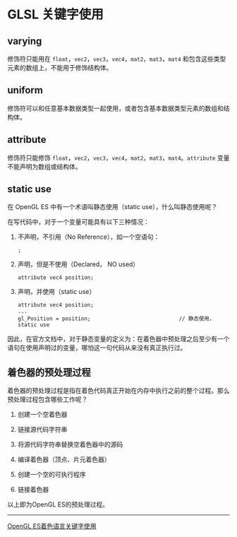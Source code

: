 # GLSL 关键字使用

## varying

修饰符只能用在 `float`，`vec2`，`vec3`，`vec4`，`mat2`，`mat3`，`mat4` 和包含这些类型元素的数组上，不能用于修饰结构体。

## uniform

修饰符可以和任意基本数据类型一起使用，或者包含基本数据类型元素的数组和结构体。

## attribute

修饰符只能修饰 `float`，`vec2`，`vec3`，`vec4`，`mat2`，`mat3`，`mat4`。`attribute` 变量不能声明为数组或结构体。

## static use

在 OpenGL ES 中有一个术语叫静态使用（static use），什么叫静态使用呢？

在写代码中，对于一个变量可能具有以下三种情况：

1. 不声明，不引用（No Reference），如一个空语句：

    ```
    ;
    ```

2. 声明，但是不使用（Declared， NO used）

    ```
    attribute vec4 position;
    ```

3. 声明，并使用（static use）

    ```
    attribute vec4 position;
    ...
    gl_Position = position;                            // 静态使用，static use
    ```

因此，在官方文档中，对于静态变量的定义为：在着色器中预处理之后至少有一个语句在使用声明过的变量，哪怕这一句代码从来没有真正执行过。

## 着色器的预处理过程

着色器的预处理过程是指在着色代码真正开始在内存中执行之前的整个过程。那么预处理过程包含哪些工作呢？

1. 创建一个空着色器

2. 链接源代码字符串

3. 将源代码字符串替换空着色器中的源码

4. 编译着色器（顶点、片元着色器）

5. 创建一个空的可执行程序

6. 链接着色器

以上即为OpenGL ES的预处理过程。

---

[OpenGL ES着色语言关键字使用](http://blog.csdn.net/hgl868/article/details/7846316)
